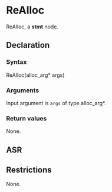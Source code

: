 <!-- This is an automatically generated file. Do not edit it manually. -->

# ReAlloc

ReAlloc, a **stmt** node.

## Declaration

### Syntax

ReAlloc(alloc_arg* args)

### Arguments
Input argument is `args` of type alloc_arg*.

### Return values

None.

## ASR

<!-- Generate ASR using pickle. -->

## Restrictions

<!-- Generated from asr_verify.cpp. -->
None.